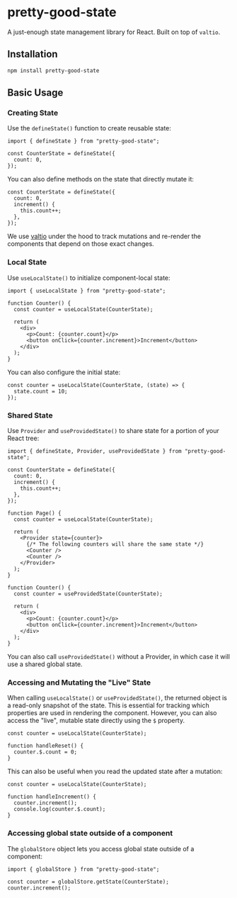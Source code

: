 # pretty-good-state

A just-enough state management library for React. Built on top of `valtio`.

## Installation

```bash
npm install pretty-good-state
```

## Basic Usage

### Creating State

Use the `defineState()` function to create reusable state:

```tsx
import { defineState } from "pretty-good-state";

const CounterState = defineState({
  count: 0,
});
```

You can also define methods on the state that directly mutate it:

```tsx
const CounterState = defineState({
  count: 0,
  increment() {
    this.count++;
  },
});
```

We use [valtio](https://github.com/pmndrs/valtio) under the hood to
track mutations and re-render the components that depend on those exact changes.

### Local State

Use `useLocalState()` to initialize component-local state:

```tsx
import { useLocalState } from "pretty-good-state";

function Counter() {
  const counter = useLocalState(CounterState);

  return (
    <div>
      <p>Count: {counter.count}</p>
      <button onClick={counter.increment}>Increment</button>
    </div>
  );
}
```

You can also configure the initial state:

```tsx
const counter = useLocalState(CounterState, (state) => {
  state.count = 10;
});
```

### Shared State

Use `Provider` and `useProvidedState()` to share state for a portion
of your React tree:

```tsx
import { defineState, Provider, useProvidedState } from "pretty-good-state";

const CounterState = defineState({
  count: 0,
  increment() {
    this.count++;
  },
});

function Page() {
  const counter = useLocalState(CounterState);

  return (
    <Provider state={counter}>
      {/* The following counters will share the same state */}
      <Counter />
      <Counter />
    </Provider>
  );
}

function Counter() {
  const counter = useProvidedState(CounterState);

  return (
    <div>
      <p>Count: {counter.count}</p>
      <button onClick={counter.increment}>Increment</button>
    </div>
  );
}
```

You can also call `useProvidedState()` without a Provider, in which case it will
use a shared global state.

### Accessing and Mutating the "Live" State

When calling `useLocalState()` or `useProvidedState()`, the returned object
is a read-only snapshot of the state. This is essential for tracking which
properties are used in rendering the component. However, you can also access the
"live", mutable state directly using the `$` property.

```tsx
const counter = useLocalState(CounterState);

function handleReset() {
  counter.$.count = 0;
}
```

This can also be useful when you read the updated state after a mutation:

```tsx
const counter = useLocalState(CounterState);

function handleIncrement() {
  counter.increment();
  console.log(counter.$.count);
}
```

### Accessing global state outside of a component

The `globalStore` object lets you access global state outside of a component:

```tsx
import { globalStore } from "pretty-good-state";

const counter = globalStore.getState(CounterState);
counter.increment();
```
